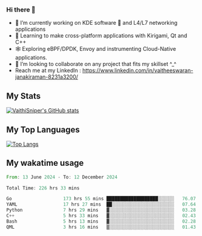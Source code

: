 ### Hi there 👋

- 🔭 I’m currently working on KDE software 💓 and L4/L7 networking applications 
- 📖 Learning to make cross-platform applications with Kirigami, Qt and C++
- 🕸️ Exploring eBPF/DPDK, Envoy and instrumenting Cloud-Native applications. 
- 👯 I’m looking to collaborate on any project that fits my skillset ^_^
- Reach me at my LinkedIn : https://www.linkedin.com/in/vaitheeswaran-janakiraman-8231a3200/

## My Stats
[![VaithiSniper's GitHub stats](https://github-readme-stats.vercel.app/api?username=VaithiSniper&hide=stars&theme=radical)](https://github.com/anuraghazra/github-readme-stats)

## My Top Languages

[![Top Langs](https://github-readme-stats.vercel.app/api/top-langs/?username=VaithiSniper&layout=compact)](https://github.com/anuraghazra/github-readme-stats)

## My wakatime usage

<!--START_SECTION:waka-->

```rust
From: 13 June 2024 - To: 12 December 2024

Total Time: 226 hrs 33 mins

Go                   173 hrs 55 mins ███████████████████░░░░░░   76.07 %
YAML                 17 hrs 27 mins  ██░░░░░░░░░░░░░░░░░░░░░░░   07.64 %
Python               7 hrs 29 mins   ▓░░░░░░░░░░░░░░░░░░░░░░░░   03.28 %
C++                  5 hrs 33 mins   ▓░░░░░░░░░░░░░░░░░░░░░░░░   02.43 %
Bash                 5 hrs 13 mins   ▓░░░░░░░░░░░░░░░░░░░░░░░░   02.28 %
QML                  3 hrs 16 mins   ▒░░░░░░░░░░░░░░░░░░░░░░░░   01.43 %
```

<!--END_SECTION:waka-->

